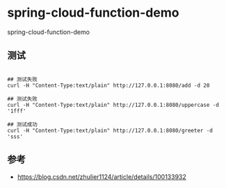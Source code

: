 # spring-cloud-function-demo
spring-cloud-function-demo


## 测试

```shell script

## 测试失败
curl -H "Content-Type:text/plain" http://127.0.0.1:8080/add -d 20

## 测试失败
curl -H "Content-Type:text/plain" http://127.0.0.1:8080/uppercase -d '1fff'

## 测试成功
curl -H "Content-Type:text/plain" http://127.0.0.1:8080/greeter -d 'sss'
```


## 参考
- https://blog.csdn.net/zhulier1124/article/details/100133932